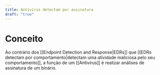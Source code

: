 ```yaml
---
title: Antivírus detectam por assinatura
draft: "true"
---
```

# Conceito

Ao contrário dos [[Endpoint Detection and Response|EDRs]] que [[EDRs detectam por comportamento|detectam uma atividade maliciosa pelo seu comportamento]], a função de um [[Antivírus]] é realizar análises de assinatura de um binário.

